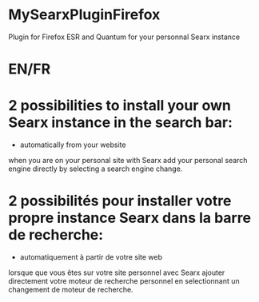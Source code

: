 # MySearxPluginFirefox
Plugin for Firefox ESR and Quantum for your personnal Searx instance

# EN/FR

# 2 possibilities to install your own Searx instance in the search bar:
- automatically from your website

when you are on your personal site with Searx
add your personal search engine directly by selecting a search engine change.

# 2 possibilités pour installer votre propre instance Searx dans la barre de recherche:
- automatiquement à partir de votre site web

lorsque que vous êtes sur votre site personnel avec Searx
ajouter directement votre moteur de recherche personnel en selectionnant un changement de moteur de recherche.
